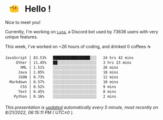 <h1>   <img src="./spoinky.gif" style="vertical-align:middle;" width="30px">   Hello ! </h1>

Nice to meet you!

Currently, I'm working on <a href='https://github.com/Asgarrrr/Luna'>`Luna`</a>, a Discord bot used by 73636 users with very unique features.

This week, I've worked on ~26 hours of coding, and drinked 0 coffees ☕

```
JavaScript │ 83.53%   █████████████████░░░   24 hrs 42 mins
     Other │ 11.45%   ██░░░░░░░░░░░░░░░░░░   3 hrs 23 mins
       XML │ 1.51%    ░░░░░░░░░░░░░░░░░░░░   26 mins
      Java │ 1.05%    ░░░░░░░░░░░░░░░░░░░░   18 mins
      JSON │ 0.73%    ░░░░░░░░░░░░░░░░░░░░   12 mins
  Markdown │ 0.57%    ░░░░░░░░░░░░░░░░░░░░   10 mins
       CSS │ 0.52%    ░░░░░░░░░░░░░░░░░░░░   9 mins
      Text │ 0.45%    ░░░░░░░░░░░░░░░░░░░░   8 mins
    Python │ 0.16%    ░░░░░░░░░░░░░░░░░░░░   2 mins
```

###### This presentation is [updated](https://github.com/Asgarrrr) automatically every 5 minute, most recently on 8/21/2022, 06:15:11 PM ( UTC±0 ).